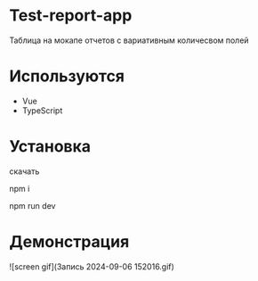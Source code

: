 # Test-report-app

Таблица на мокапе отчетов с вариативным количесвом полей

# Используются 

 - Vue
 - TypeScript

# Установка
скачать 

npm i

npm run dev

# Демонстрация 

![screen gif](Запись 2024-09-06 152016.gif)
